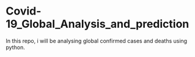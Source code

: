 # Covid-19_Global_Analysis_and_prediction
In this repo, i will be analysing global confirmed cases and deaths using python.
